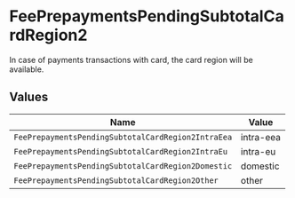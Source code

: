 # FeePrepaymentsPendingSubtotalCardRegion2

In case of payments transactions with card, the card region will be available.


## Values

| Name                                               | Value                                              |
| -------------------------------------------------- | -------------------------------------------------- |
| `FeePrepaymentsPendingSubtotalCardRegion2IntraEea` | intra-eea                                          |
| `FeePrepaymentsPendingSubtotalCardRegion2IntraEu`  | intra-eu                                           |
| `FeePrepaymentsPendingSubtotalCardRegion2Domestic` | domestic                                           |
| `FeePrepaymentsPendingSubtotalCardRegion2Other`    | other                                              |